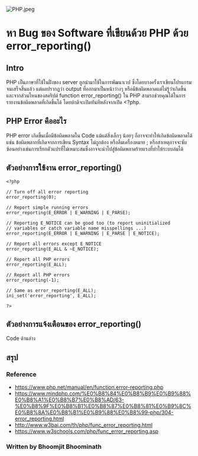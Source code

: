 ![PHP.jpeg](https://peegonggoy.github.io/Code4SecWeek/PicCode4Sec/PHP.jpeg)

# หา Bug ของ Software ที่เขียนด้วย PHP ด้วย error_reporting()
## Intro
PHP เป็นภาษาที่ใช้ในฝั่งของ server ถูกนำมาใช้ในการพัฒนาเวป ซึ่งโดยบางครั้งเราเขียนโปรแกรมจนเสร็จสิ้นแล้ว แต่ผลปรากฎว่า output ที่ออกมาเป็นหน้าว่างๆ หรือมีข้อผิดพลาดแต่ไม่รู้ว่าเกิดขึ้น และจากส่วนไหนของสคริปต์ function error_reporting() ใน PHP สามรถช่วยคุณได้ในการรายงานข้อผิดพลาดที่เกิดขึ้นได้ โดยปกติจะเปิดทันทีหลังจากเปิด <?php.
## PHP Error คืออะไร
PHP error เกิดขึ้นเมื่อมีข้อผิดพลาดใน Code แม้แต่สิ่งเล็กๆ น้อยๆ ก็อาจจะทำให้เกิดข้อผิดพลาดได้ แช่น ข้อผิดพลากที่เกิดจากการเขียน Syntax ไม่ถูกต้อง หรือลืมเครื่องหมาย ; หรือสาเหตุอาจจะซับซ้อนอย่างเช่นการเรียกตัวแปรที่ไม่เหมาะสมซึ่งอาจจะนำไปสู่ข้อผิดพลาดร้ายแรงที่ทำให้ระบบล่มได้

## ตัวอย่างการใช้งาน error_reporting()
    <?php

    // Turn off all error reporting
    error_reporting(0);

    // Report simple running errors
    error_reporting(E_ERROR | E_WARNING | E_PARSE);

    // Reporting E_NOTICE can be good too (to report uninitialized
    // variables or catch variable name misspellings ...)
    error_reporting(E_ERROR | E_WARNING | E_PARSE | E_NOTICE);

    // Report all errors except E_NOTICE
    error_reporting(E_ALL & ~E_NOTICE);

    // Report all PHP errors
    error_reporting(E_ALL);

    // Report all PHP errors
    error_reporting(-1);

    // Same as error_reporting(E_ALL);
    ini_set('error_reporting', E_ALL);

    ?>

## ตัวอย่างการแจ้งเตือนของ error_reporting()
Code ด้านล่าง

## สรุป



### Reference
* https://www.php.net/manual/en/function.error-reporting.php
* https://www.mindphp.com/%E0%B8%84%E0%B8%B9%E0%B9%88%E0%B8%A1%E0%B8%B7%E0%B8%AD/63-%E0%B8%9F%E0%B8%B1%E0%B8%87%E0%B8%81%E0%B9%8C%E0%B8%8A%E0%B8%B1%E0%B9%88%E0%B8%99-php/304-error_reporting.html
* http://www.w3bai.com/th/php/func_error_reporting.html
* https://www.w3schools.com/php/func_error_reporting.asp

### Written by Bhoomjit Bhoominath
